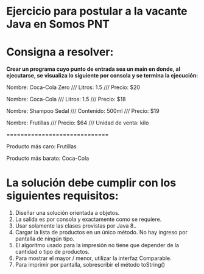 # Ejercicio para postular a la vacante Java en Somos PNT

<h1>Consigna a resolver:</h1>

**Crear un programa cuyo punto de entrada sea un main en donde, al ejecutarse, se visualiza lo siguiente por consola y se termina la ejecución:**


Nombre: Coca-Cola Zero /// Litros: 1.5 /// Precio: $20

Nombre: Coca-Cola /// Litros: 1.5 /// Precio: $18

Nombre: Shampoo Sedal /// Contenido: 500ml /// Precio: $19

Nombre: Frutillas /// Precio: $64 /// Unidad de venta: kilo

=============================

Producto más caro: Frutillas

Producto más barato: Coca-Cola


<h1>La solución debe cumplir con los siguientes requisitos:</h1>

<ol>
  <li>Diseñar una solución orientada a objetos.</li>
  <li>La salida es por consola y exactamente como se requiere.</li>
  <li>Usar solamente las clases provistas por Java 8..</li>
  <li>Cargar la lista de productos en un único método. No hay ingreso por pantalla de ningún tipo.</li>
  <li>El algoritmo usado para la impresión no tiene que depender de la cantidad o tipo de productos.</li>
  <li>Para mostrar el mayor / menor, utilizar la interfaz Comparable.</li>
  <li>Para imprimir por pantalla, sobrescribir el método toString()</li>
</ol>
